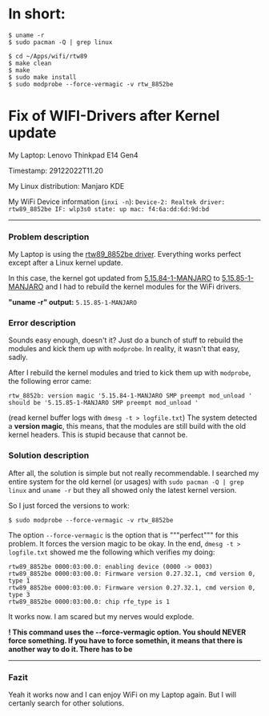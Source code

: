 # In short:

```shell
$ uname -r
$ sudo pacman -Q | grep linux

$ cd ~/Apps/wifi/rtw89
$ make clean
$ make
$ sudo make install
$ sudo modprobe --force-vermagic -v rtw_8852be
```

# Fix of WIFI-Drivers after Kernel update

My Laptop: Lenovo Thinkpad E14 Gen4 

Timestamp: 29122022T11.20

My Linux distribution: Manjaro KDE

My WiFi Device information (`inxi -n`): 
`Device-2: Realtek driver: rtw89_8852be
  IF: wlp3s0 state: up mac: f4:6a:dd:6d:9d:bd`
  
---
  
### Problem description

My Laptop is using the [rtw89_8852be driver](https://github.com/lwfinger/rtw89). Everything works perfect except after a Linux kernel update.

In this case, the kernel got updated from <u>5.15.84-1-MANJARO</u> to <u>5.15.85-1-MANJARO</u> and I had to rebuild the kernel modules for the WiFi drivers.

**"uname -r" output:** `5.15.85-1-MANJARO`


### Error description

Sounds easy enough, doesn't it? Just do a bunch of stuff to rebuild the modules and kick them up with `modprobe`. In reality, it wasn't that easy, sadly.

After I rebuild the kernel modules and tried to kick them up with `modprobe`, the following error came:
```shell
rtw_8852b: version magic '5.15.84-1-MANJARO SMP preempt mod_unload ' should be '5.15.85-1-MANJARO SMP preempt mod_unload '
```
(read kernel buffer logs with `dmesg -t > logfile.txt`)
The system detected a **version magic**, this means, that the modules are still build with the old kernel headers. This is stupid because that cannot be.


### Solution description

After all, the solution is simple but not really recommendable. I searched my entire system for the old kernel (or usages) with `sudo pacman -Q | grep linux`
and `uname -r` but they all showed only the latest kernel version.

So I just forced the versions to work:
```shell
$ sudo modprobe --force-vermagic -v rtw_8852be
```

The option `--force-vermagic` is the option that is """perfect""" for this problem. It forces the version magic to be okay.
In the end, `dmesg -t > logfile.txt` showed me the following which verifies my doing:

```shell
rtw89_8852be 0000:03:00.0: enabling device (0000 -> 0003)
rtw89_8852be 0000:03:00.0: Firmware version 0.27.32.1, cmd version 0, type 1
rtw89_8852be 0000:03:00.0: Firmware version 0.27.32.1, cmd version 0, type 3
rtw89_8852be 0000:03:00.0: chip rfe_type is 1
```

It works now. I am scared but my nerves would explode.

**! This command uses the --force-vermagic option. You should NEVER force something. If you have to force somethin, it means that there is another way to do it. There has to be**

---

### Fazit

Yeah it works now and I can enjoy WiFi on my Laptop again. But I will certanly search for other solutions.
